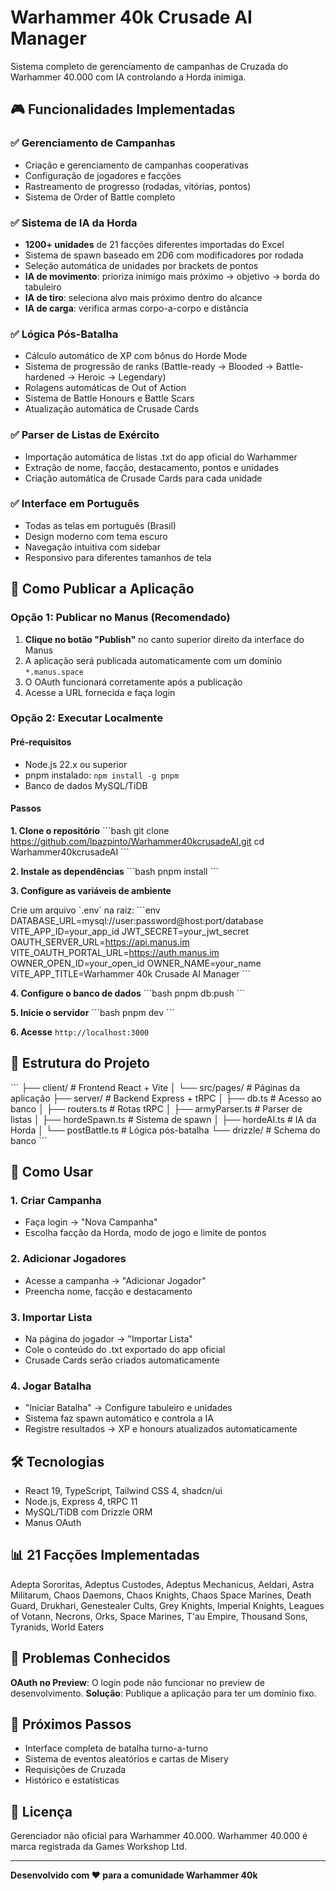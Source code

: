 # Warhammer 40k Crusade AI Manager

Sistema completo de gerenciamento de campanhas de Cruzada do Warhammer 40.000 com IA controlando a Horda inimiga.

## 🎮 Funcionalidades Implementadas

### ✅ Gerenciamento de Campanhas
- Criação e gerenciamento de campanhas cooperativas
- Configuração de jogadores e facções
- Rastreamento de progresso (rodadas, vitórias, pontos)
- Sistema de Order of Battle completo

### ✅ Sistema de IA da Horda
- **1200+ unidades** de 21 facções diferentes importadas do Excel
- Sistema de spawn baseado em 2D6 com modificadores por rodada
- Seleção automática de unidades por brackets de pontos
- **IA de movimento**: prioriza inimigo mais próximo → objetivo → borda do tabuleiro
- **IA de tiro**: seleciona alvo mais próximo dentro do alcance
- **IA de carga**: verifica armas corpo-a-corpo e distância

### ✅ Lógica Pós-Batalha
- Cálculo automático de XP com bônus do Horde Mode
- Sistema de progressão de ranks (Battle-ready → Blooded → Battle-hardened → Heroic → Legendary)
- Rolagens automáticas de Out of Action
- Sistema de Battle Honours e Battle Scars
- Atualização automática de Crusade Cards

### ✅ Parser de Listas de Exército
- Importação automática de listas .txt do app oficial do Warhammer
- Extração de nome, facção, destacamento, pontos e unidades
- Criação automática de Crusade Cards para cada unidade

### ✅ Interface em Português
- Todas as telas em português (Brasil)
- Design moderno com tema escuro
- Navegação intuitiva com sidebar
- Responsivo para diferentes tamanhos de tela

## 🚀 Como Publicar a Aplicação

### Opção 1: Publicar no Manus (Recomendado)

1. **Clique no botão "Publish"** no canto superior direito da interface do Manus
2. A aplicação será publicada automaticamente com um domínio `*.manus.space`
3. O OAuth funcionará corretamente após a publicação
4. Acesse a URL fornecida e faça login

### Opção 2: Executar Localmente

#### Pré-requisitos
- Node.js 22.x ou superior
- pnpm instalado: `npm install -g pnpm`
- Banco de dados MySQL/TiDB

#### Passos

**1. Clone o repositório**
\`\`\`bash
git clone https://github.com/lpazpinto/Warhammer40kcrusadeAI.git
cd Warhammer40kcrusadeAI
\`\`\`

**2. Instale as dependências**
\`\`\`bash
pnpm install
\`\`\`

**3. Configure as variáveis de ambiente**

Crie um arquivo \`.env\` na raiz:
\`\`\`env
DATABASE_URL=mysql://user:password@host:port/database
VITE_APP_ID=your_app_id
JWT_SECRET=your_jwt_secret
OAUTH_SERVER_URL=https://api.manus.im
VITE_OAUTH_PORTAL_URL=https://auth.manus.im
OWNER_OPEN_ID=your_open_id
OWNER_NAME=your_name
VITE_APP_TITLE=Warhammer 40k Crusade AI Manager
\`\`\`

**4. Configure o banco de dados**
\`\`\`bash
pnpm db:push
\`\`\`

**5. Inicie o servidor**
\`\`\`bash
pnpm dev
\`\`\`

**6. Acesse** `http://localhost:3000`

## 📁 Estrutura do Projeto

\`\`\`
├── client/           # Frontend React + Vite
│   └── src/pages/   # Páginas da aplicação
├── server/          # Backend Express + tRPC
│   ├── db.ts        # Acesso ao banco
│   ├── routers.ts   # Rotas tRPC
│   ├── armyParser.ts # Parser de listas
│   ├── hordeSpawn.ts # Sistema de spawn
│   ├── hordeAI.ts   # IA da Horda
│   └── postBattle.ts # Lógica pós-batalha
└── drizzle/         # Schema do banco
\`\`\`

## 🎯 Como Usar

### 1. Criar Campanha
- Faça login → "Nova Campanha"
- Escolha facção da Horda, modo de jogo e limite de pontos

### 2. Adicionar Jogadores
- Acesse a campanha → "Adicionar Jogador"
- Preencha nome, facção e destacamento

### 3. Importar Lista
- Na página do jogador → "Importar Lista"
- Cole o conteúdo do .txt exportado do app oficial
- Crusade Cards serão criados automaticamente

### 4. Jogar Batalha
- "Iniciar Batalha" → Configure tabuleiro e unidades
- Sistema faz spawn automático e controla a IA
- Registre resultados → XP e honours atualizados automaticamente

## 🛠️ Tecnologias

- React 19, TypeScript, Tailwind CSS 4, shadcn/ui
- Node.js, Express 4, tRPC 11
- MySQL/TiDB com Drizzle ORM
- Manus OAuth

## 📊 21 Facções Implementadas

Adepta Sororitas, Adeptus Custodes, Adeptus Mechanicus, Aeldari, Astra Militarum, Chaos Daemons, Chaos Knights, Chaos Space Marines, Death Guard, Drukhari, Genestealer Cults, Grey Knights, Imperial Knights, Leagues of Votann, Necrons, Orks, Space Marines, T'au Empire, Thousand Sons, Tyranids, World Eaters

## 🐛 Problemas Conhecidos

**OAuth no Preview**: O login pode não funcionar no preview de desenvolvimento. **Solução**: Publique a aplicação para ter um domínio fixo.

## 📝 Próximos Passos

- Interface completa de batalha turno-a-turno
- Sistema de eventos aleatórios e cartas de Misery
- Requisições de Cruzada
- Histórico e estatísticas

## 📄 Licença

Gerenciador não oficial para Warhammer 40.000. Warhammer 40.000 é marca registrada da Games Workshop Ltd.

---

**Desenvolvido com ❤️ para a comunidade Warhammer 40k**
